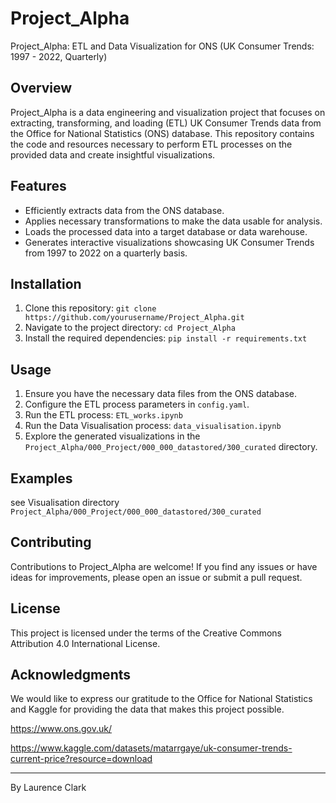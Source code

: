 # Project_Alpha

Project_Alpha: ETL and Data Visualization for ONS (UK Consumer Trends: 1997 - 2022, Quarterly)

## Overview

Project_Alpha is a data engineering and visualization project that focuses on extracting, transforming, and loading (ETL) UK Consumer Trends data from the Office for National Statistics (ONS) database. This repository contains the code and resources necessary to perform ETL processes on the provided data and create insightful visualizations.

## Features

- Efficiently extracts data from the ONS database.
- Applies necessary transformations to make the data usable for analysis.
- Loads the processed data into a target database or data warehouse.
- Generates interactive visualizations showcasing UK Consumer Trends from 1997 to 2022 on a quarterly basis.

## Installation

1. Clone this repository: `git clone https://github.com/yourusername/Project_Alpha.git`
2. Navigate to the project directory: `cd Project_Alpha`
3. Install the required dependencies: `pip install -r requirements.txt`

## Usage

1. Ensure you have the necessary data files from the ONS database.
2. Configure the ETL process parameters in `config.yaml`.
3. Run the ETL process: `ETL_works.ipynb`
4. Run the Data Visualisation process: `data_visualisation.ipynb`
5. Explore the generated visualizations in the `Project_Alpha/000_Project/000_000_datastored/300_curated` directory.

## Examples

see Visualisation directory `Project_Alpha/000_Project/000_000_datastored/300_curated`

## Contributing

Contributions to Project_Alpha are welcome! If you find any issues or have ideas for improvements, please open an issue or submit a pull request.

## License

This project is licensed under the terms of the Creative Commons Attribution 4.0 International License.

## Acknowledgments

We would like to express our gratitude to the Office for National Statistics and Kaggle for providing the data that makes this project possible.

https://www.ons.gov.uk/

https://www.kaggle.com/datasets/matarrgaye/uk-consumer-trends-current-price?resource=download

---

By Laurence Clark 

